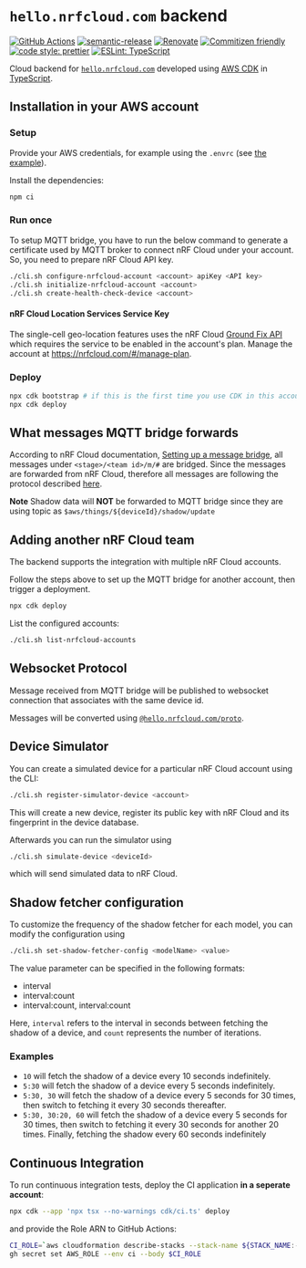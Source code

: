 # `hello.nrfcloud.com` backend

[![GitHub Actions](https://github.com/hello-nrfcloud/backend/workflows/Test%20and%20Release/badge.svg)](https://github.com/hello-nrfcloud/backend/actions/workflows/test-and-release.yaml)
[![semantic-release](https://img.shields.io/badge/%20%20%F0%9F%93%A6%F0%9F%9A%80-semantic--release-e10079.svg)](https://github.com/semantic-release/semantic-release)
[![Renovate](https://img.shields.io/badge/renovate-enabled-brightgreen.svg)](https://renovatebot.com)
[![Commitizen friendly](https://img.shields.io/badge/commitizen-friendly-brightgreen.svg)](http://commitizen.github.io/cz-cli/)
[![code style: prettier](https://img.shields.io/badge/code_style-prettier-ff69b4.svg)](https://github.com/prettier/prettier/)
[![ESLint: TypeScript](https://img.shields.io/badge/ESLint-TypeScript-blue.svg)](https://github.com/typescript-eslint/typescript-eslint)

Cloud backend for [`hello.nrfcloud.com`](https://github.com/hello-nrfcloud/web)
developed using [AWS CDK](https://aws.amazon.com/cdk) in
[TypeScript](https://www.typescriptlang.org/).

## Installation in your AWS account

### Setup

Provide your AWS credentials, for example using the `.envrc` (see
[the example](.envrc.example)).

Install the dependencies:

```bash
npm ci
```

### Run once

To setup MQTT bridge, you have to run the below command to generate a
certificate used by MQTT broker to connect nRF Cloud under your account. So, you
need to prepare nRF Cloud API key.

```bash
./cli.sh configure-nrfcloud-account <account> apiKey <API key>
./cli.sh initialize-nrfcloud-account <account>
./cli.sh create-health-check-device <account>
```

#### nRF Cloud Location Services Service Key

The single-cell geo-location features uses the nRF Cloud
[Ground Fix API](https://api.nrfcloud.com/v1#tag/Ground-Fix) which requires the
service to be enabled in the account's plan. Manage the account at
<https://nrfcloud.com/#/manage-plan>.

### Deploy

```bash
npx cdk bootstrap # if this is the first time you use CDK in this account
npx cdk deploy
```

## What messages MQTT bridge forwards

According to nRF Cloud documentation,
[Setting up a message bridge](https://docs.nrfcloud.com/Devices/Messages/SetupMessageBridge/),
all messages under `<stage>/<team id>/m/#` are bridged. Since the messages are
forwarded from nRF Cloud, therefore all messages are following the protocol
described
[here](https://github.com/nRFCloud/application-protocols/tree/v1/schemas).

**Note** Shadow data will **NOT** be forwarded to MQTT bridge since they are
using topic as `$aws/things/${deviceId}/shadow/update`

## Adding another nRF Cloud team

The backend supports the integration with multiple nRF Cloud accounts.

Follow the steps above to set up the MQTT bridge for another account, then
trigger a deployment.

```bash
npx cdk deploy
```

List the configured accounts:

```bash
./cli.sh list-nrfcloud-accounts
```

## Websocket Protocol

Message received from MQTT bridge will be published to websocket connection that
associates with the same device id.

Messages will be converted using
[`@hello.nrfcloud.com/proto`](https://github.com/hello-nrfcloud/proto).

## Device Simulator

You can create a simulated device for a particular nRF Cloud account using the
CLI:

```bash
./cli.sh register-simulator-device <account>
```

This will create a new device, register its public key with nRF Cloud and its
fingerprint in the device database.

Afterwards you can run the simulator using

```bash
./cli.sh simulate-device <deviceId>
```

which will send simulated data to nRF Cloud.

## Shadow fetcher configuration

To customize the frequency of the shadow fetcher for each model, you can modify
the configuration using

```bash
./cli.sh set-shadow-fetcher-config <modelName> <value>
```

The value parameter can be specified in the following formats:

- interval
- interval:count
- interval:count, interval:count

Here, `interval` refers to the interval in seconds between fetching the shadow
of a device, and `count` represents the number of iterations.

### Examples

- `10` will fetch the shadow of a device every 10 seconds indefinitely.
- `5:30` will fetch the shadow of a device every 5 seconds indefinitely.
- `5:30, 30` will fetch the shadow of a device every 5 seconds for 30 times,
  then switch to fetching it every 30 seconds thereafter.
- `5:30, 30:20, 60` will fetch the shadow of a device every 5 seconds for 30
  times, then switch to fetching it every 30 seconds for another 20 times.
  Finally, fetching the shadow every 60 seconds indefinitely

## Continuous Integration

To run continuous integration tests, deploy the CI application **in a seperate
account**:

```bash
npx cdk --app 'npx tsx --no-warnings cdk/ci.ts' deploy
```

and provide the Role ARN to GitHub Actions:

```bash
CI_ROLE=`aws cloudformation describe-stacks --stack-name ${STACK_NAME:-hello-nrfcloud-backend}-ci | jq -r '.Stacks[0].Outputs[] | select(.OutputKey == "ciRoleArn") | .OutputValue'`
gh secret set AWS_ROLE --env ci --body $CI_ROLE
```
